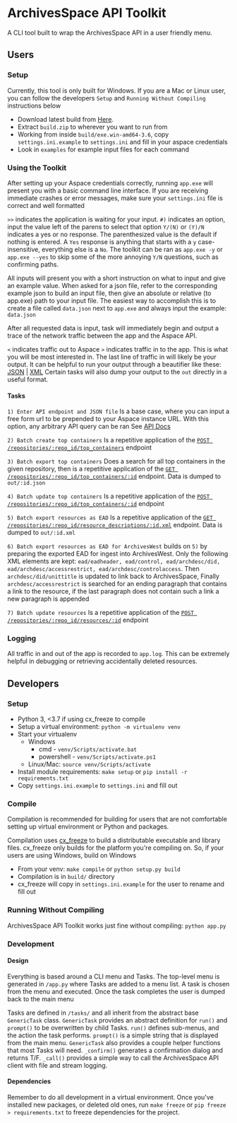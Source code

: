 # ArchivesSpace API Toolkit
A CLI tool built to wrap the ArchivesSpace API in a user friendly menu.

## Users
### Setup
Currently, this tool is only built for Windows. If you are a Mac or Linux user, you can follow the developers `Setup` and `Running Without Compiling` instructions below
* Download latest build from [Here](https://github.com/uoregon-libraries/archivesspace-api-toolkit/releases/latest).
* Extract `build.zip` to wherever you want to run from
* Working from inside `build/exe.win-amd64-3.6`, copy `settings.ini.example` to `settings.ini` and fill in your aspace credentials
* Look in `examples` for example input files for each command

### Using the Toolkit
After setting up your Aspace credentials correctly, running `app.exe` will present you with a basic command line interface.
If you are receiving immediate crashes or error messages, make sure your `settings.ini` file is correct and well formatted

`>>` indicates the application is waiting for your input.
`#)` indicates an option, input the value left of the parens to select that option
`Y/(N)` or `(Y)/N` indicates a yes or no response. The parenthesized value is the default if nothing is entered. A `Yes` response is anything that starts with a `y` case-insensitive, everything else is a `No`.
The toolkit can be ran as `app.exe -y` or `app.exe --yes` to skip some of the more annoying `Y/N` questions, such as confirming paths.

All inputs will present you with a short instruction on what to input and give an example value.
When asked for a json file, refer to the corresponding example json to build an input file, then give an absolute or relative (to app.exe) path to your input file.
The easiest way to accomplish this is to create a file called `data.json` next to `app.exe` and always input the example: `data.json`

After all requested data is input, task will immediately begin and output a trace of the network traffic between the app and the Aspace API.

`<` indicates traffic out to Aspace
`>` indicates traffic in to the app. This is what you will be most interested in.
The last line of traffic in will likely be your output. It can be helpful to run your output through a beautifier like these: [JSON](https://jsonformatter.org/) | [XML](https://jsonformatter.org/xml-formatter)
Certain tasks will also dump your output to the `out` directly in a useful format.

#### Tasks
`1) Enter API endpoint and JSON file` Is a base case, where you can input a free form url to be prepended to your Aspace instance URL.
With this option, any arbitrary API query can be ran
See [API Docs](https://archivesspace.github.io/archivesspace/api/#routes-by-uri)

`2) Batch create top containers` Is a repetitive application of the [`POST /repositories/:repo_id/top_containers`](https://archivesspace.github.io/archivesspace/api/#create-a-top-container) endpoint

`3) Batch export top containers` Does a search for all top containers in the given repository, then is a repetitive application of the [`GET /repositories/:repo_id/top_containers/:id`](https://archivesspace.github.io/archivesspace/api/#get-a-top-container-by-id) endpoint. Data is dumped to `out/:id.json`

`4) Batch update top containers` Is a repetitive application of the [`POST /repositories/:repo_id/top_containers/:id`](https://archivesspace.github.io/archivesspace/api/#update-a-top-container) endpoint

`5) Batch export resources as EAD` Is a repetitive application of the [`GET /repositories/:repo_id/resource_descriptions/:id.xml`](https://archivesspace.github.io/archivesspace/api/#get-an-ead-representation-of-a-resource204) endpoint. Data is dumped to `out/:id.xml`

`6) Batch export resources as EAD for ArchivesWest` builds on `5)` by preparing the exported EAD for ingest into ArchivesWest. Only the following XML elements are kept: `ead/eadheader, ead/control, ead/archdesc/did, ead/archdesc/accessrestrict, ead/archdesc/controlaccess`. Then `archdesc/did/unittitle` is updated to link back to ArchivesSpace, Finally `archdesc/accessrestrict` is searched for an ending paragraph that contains a link to the resource, if the last paragraph does not contain such a link a new paragraph is appended

`7) Batch update resources` Is a repetitive application of the [`POST /repositories/:repo_id/resources/:id`](https://archivesspace.github.io/archivesspace/api/#update-a-resource) endpoint

### Logging
All traffic in and out of the app is recorded to `app.log`. This can be extremely helpful in debugging or retrieving accidentally deleted resources.

## Developers

### Setup
- Python 3, <3.7 if using cx_freeze to compile
- Setup a virtual environment: `python -m virtualenv venv`
- Start your virtualenv
  - Windows
    - cmd - `venv/Scripts/activate.bat`
    - powershell - `venv/Scripts/activate.ps1`
  - Linux/Mac: `source venv/Scripts/activate`
- Install module requirements: `make setup` or `pip install -r requirements.txt`
- Copy `settings.ini.example` to `settings.ini` and fill out

### Compile
Compilation is recommended for building for users that are not comfortable setting up virtual environment or Python and packages.

Compilation uses [cx_freeze](https://anthony-tuininga.github.io/cx_Freeze/) to build a distributable executable and library files. cx_freeze only builds for the platform you're compiling on. So, if your users are using Windows, build on Windows

- From your venv: `make compile` or `python setup.py build`
- Compilation is in `build/` directory
- cx_freeze will copy in `settings.ini.example` for the user to rename and fill out

### Running Without Compiling
ArchivesSpace API Toolkit works just fine without compiling:
`python app.py`

### Development
#### Design
Everything is based around a CLI menu and Tasks. The top-level menu is generated in `/app.py` where Tasks are added to a menu list. A task is chosen from the menu and executed. Once the task completes the user is dumped back to the main menu

Tasks are defined in `/tasks/` and all inherit from the abstract base `GenericTask` class. `GenericTask` provides an abstract definition for `run()` and `prompt()` to be overwritten by child Tasks. `run()` defines sub-menus, and the action the task performs. `prompt()` is a simple string that is displayed from the main menu. `GenericTask` also provides a couple helper functions that most Tasks will need. `_confirm()` generates a confirmation dialog and returns T/F. `_call()` provides a simple way to call the ArchivesSpace API client with file and stream logging.

#### Dependencies
Remember to do all development in a virtual environment. Once you've installed new packages, or deleted old ones, run `make freeze` or `pip freeze > requirements.txt` to freeze dependencies for the project.
